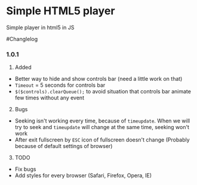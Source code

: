 # Simple HTML5 player
Simple player in html5 in JS

#Changlelog 
### 1.0.1  

1. Added
- Better way to hide and show controls bar (need a little work on that)
- `Timeout` = 5 seconds for controls bar
- `$($controls).clearQueue();` to avoid situation that controls bar animate few times without any event

2. Bugs
- Seeking isn't working every time, because of `timeupdate`. When we will try to seek and `timeupdate` will change at the same time, seeking won't work
- After exit fullscreen by `ESC` icon of fullscreen doesn't change (Probably because of default settings of browser)

3. TODO
- Fix bugs
- Add styles for every browser (Safari, Firefox, Opera, IE)
